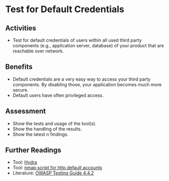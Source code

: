 # Test for Default Credentials

## Activities

- Test for default credentials of users within all used third party components (e.g., application server, database) of your product that are reachable over network.

## Benefits

- Default credentials are a very easy way to access your third party components. By disabling those, your application becomes much more secure.
- Default users have often privileged access.

## Assessment

- Show the tests and usage of the tool(s).
- Show the handling of the results.
- Show the latest *n* findings.

## Further Readings

- Tool: [Hydra](https://github.com/vanhauser-thc/thc-hydra)
- Tool: [nmap script for http default accounts](https://nmap.org/nsedoc/scripts/http-default-accounts.html)
- Literature: [OWASP Testing Guide 4.4.2](https://owasp.org/www-project-web-security-testing-guide/v42/4-Web_Application_Security_Testing/04-Authentication_Testing/02-Testing_for_Default_Credentials.html)
